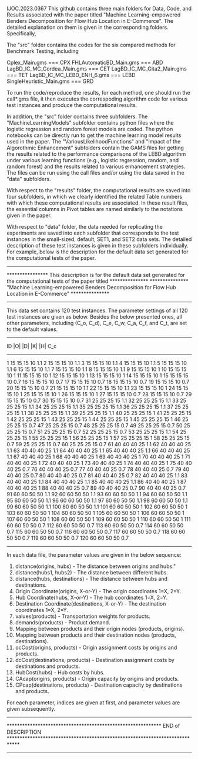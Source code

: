 IJOC.2023.0367
This github contains three main folders for Data, Code, and Results associated with the paper titled "Machine Learning-empowered Benders Decomposition for Flow Hub Location in E-Commerce". The detailed explanation on them is given in the corresponding folders. Specifically,

The "src" folder contains the codes for the six compared methods for Benchmark Testing, including

Cplex_Main.gms                            ===  CPX
FHLAutomaticBD_Main.gms                   ===  ABD
LagBD_IC_MC_Cordea_Main.gms               ===  CET
LagBD_IC_MC_Gita2_Main.gms                ===  TET
LagBD_IC_MC_LEBD_ENH_6.gms                ===  LEBD
SingleHeuristic_Main.gms                  ===  GRD

To run the code/reproduce the results, for each method, one should run the call*.gms file, it then executes the correspoding algorithm code for various test instances and produce the computational results.

In addition, the "src" folder contains three subfolders. The "MachineLearningModels" subfolder contains python files where the logistic regression and random forest models are coded. The python notebooks can be directly run to get the machine learning model results used in the paper.  The "VariousLikelihoodFunctions" and "Impact of the Algorothmic Enhancement" subfolders contain the GAMS files for getting the results related to the performance comparisons of the LEBD algorithm under various learning functions (e.g., logistic regression, random, and random forest) and the results related to various enhancement strategies. The files can be run using the call files and/or using the data saved in the "data" subfolders.


With respect to the "results" folder, the computational results are saved into four subfolders, in which we clearly identified the related Table numbers with which these computational results are associated.  In these result files, the essential columns in Pivot tables are named similarly to the notations given in the paper.

With respect to "data" folder, the data needed for replicating the experiments are saved into each subfolder that corresponds to the test instances in the small-sized, default, SET1, and SET2 data sets. The detailed description of these test instances is given in these subfolders individually. For example, below is the description for the default data set generated for the computational tests of the paper.

**************************************************************************************************************************************
**************** This description is for the default data set generated for the computational tests of the paper titled ***************
*************** "Machine Learning-empowered Benders Decomposition for Flow Hub Location in E-Commerce"    ***************
***************************************************************************************************************************************

This data set contains 120 test instances. The parameter settings of all 120 test instances are given as below. Besides the below presented ones, all other parameters, including (C_o, C_d), C_e, C_w, C_a, C_f, and C_t, are set to the default values.

___________________________
ID	|O|	|D|	|K|	|H|	C_c
___________________________
1	15	15	15	10	1.1
2	15	15	15	10	1.1
3	15	15	15	10	1.1
4	15	15	15	10	1.1
5	15	15	15	10	1.1
6	15	15	15	10	1.1
7	15	15	15	10	1.1
8	15	15	15	10	1.1
9	15	15	15	10	1
10	15	15	15	10	1
11	15	15	15	10	1
12	15	15	15	10	1
13	15	15	15	10	1
14	15	15	15	10	1
15	15	15	15	10	0.7
16	15	15	15	10	0.7
17	15	15	15	10	0.7
18	15	15	15	10	0.7
19	15	15	15	10	0.7
20	15	15	15	10	0.7
21	15	15	15	10	1.1
22	15	15	15	10	1.1
23	15	15	15	10	1
24	15	15	15	10	1
25	15	15	15	10	1
26	15	15	15	10	1
27	15	15	15	10	0.7
28	15	15	15	10	0.7
29	15	15	15	10	0.7
30	15	15	15	10	0.7
31	25	25	25	15	1.1
32	25	25	25	15	1.1
33	25	25	25	15	1.1
34	25	25	25	15	1.1
35	25	25	25	15	1.1
36	25	25	25	15	1.1
37	25	25	25	15	1.1
38	25	25	25	15	1.1
39	25	25	25	15	1.1
40	25	25	25	15	1
41	25	25	25	15	1
42	25	25	25	15	1
43	25	25	25	15	1
44	25	25	25	15	1
45	25	25	25	15	1
46	25	25	25	15	0.7
47	25	25	25	15	0.7
48	25	25	25	15	0.7
49	25	25	25	15	0.7
50	25	25	25	15	0.7
51	25	25	25	15	0.7
52	25	25	25	15	0.7
53	25	25	25	15	1.1
54	25	25	25	15	1
55	25	25	25	15	1
56	25	25	25	15	1
57	25	25	25	15	1
58	25	25	25	15	0.7
59	25	25	25	15	0.7
60	25	25	25	15	0.7
61	40	40	40	25	1.1
62	40	40	40	25	1.1
63	40	40	40	25	1.1
64	40	40	40	25	1.1
65	40	40	40	25	1.1
66	40	40	40	25	1.1
67	40	40	40	25	1
68	40	40	40	25	1
69	40	40	40	25	1
70	40	40	40	25	1
71	40	40	40	25	1
72	40	40	40	25	1
73	40	40	40	25	1
74	40	40	40	25	1
75	40	40	40	25	0.7
76	40	40	40	25	0.7
77	40	40	40	25	0.7
78	40	40	40	25	0.7
79	40	40	40	25	0.7
80	40	40	40	25	0.7
81	40	40	40	25	0.7
82	40	40	40	25	1.1
83	40	40	40	25	1.1
84	40	40	40	25	1.1
85	40	40	40	25	1.1
86	40	40	40	25	1
87	40	40	40	25	1
88	40	40	40	25	0.7
89	40	40	40	25	0.7
90	40	40	40	25	0.7
91	60	60	50	50	1.1
92	60	60	50	50	1.1
93	60	60	50	50	1.1
94	60	60	50	50	1.1
95	60	60	50	50	1.1
96	60	60	50	50	1.1
97	60	60	50	50	1.1
98	60	60	50	50	1.1
99	60	60	50	50	1.1
100	60	60	50	50	1.1
101	60	60	50	50	1
102	60	60	50	50	1
103	60	60	50	50	1
104	60	60	50	50	1
105	60	60	50	50	1
106	60	60	50	50	1
107	60	60	50	50	1
108	60	60	50	50	1
109	60	60	50	50	1
110	60	60	50	50	1
111	60	60	50	50	0.7
112	60	60	50	50	0.7
113	60	60	50	50	0.7
114	60	60	50	50	0.7
115	60	60	50	50	0.7
116	60	60	50	50	0.7
117	60	60	50	50	0.7
118	60	60	50	50	0.7
119	60	60	50	50	0.7
120	60	60	50	50	0.7
___________________________

In each data file, the parameter values are given in the below sequence:

1. distance(origins, hubs) - The distance between origins and hubs." 
2. distance(hubs1, hubs2) - The distance between different hubs.
3. distance(hubs, destinations) - The distance between hubs and destinations.
4. Origin Coordinate(origins, X-or-Y) - The origin coordinates 1=X, 2=Y.
5. Hub Coordinate(hubs, X-or-Y) - The hub coordinates 1=X, 2=Y.
6. Destination Coordinate(destinations, X-or-Y) - The destination coordinates 1=X, 2=Y.
7. values(products) - Transportation weights for products.
8. demands(products) - Product demand.
9. Mapping between products and their origin nodes (products, origins).
10. Mapping between products and their destination nodes (products, destinations).
11. ocCost(origins, products) - Origin assignment costs by origins and products.
12. dcCost(destinations, products) - Destination assignment costs by destinations and products.
13. HubCost(hubs) - Hub costs by hubs.
14. CAcap(origins, products) - Origin capacity by origins and products.
15. CPcap(destinations, products) - Destination capacity by destinations and products.

For each parameter, indices are given at first, and parameter values are given subsequently.

************************************************************************************************************************************************************ 
************************************************************ END of DESCRIPTION ****************************************************************************
************************************************************************************************************************************************************ 


 

